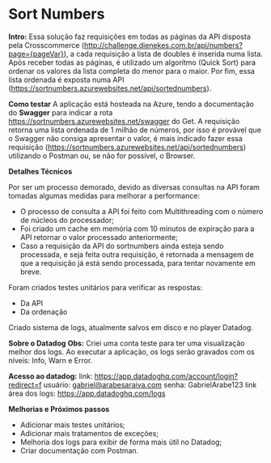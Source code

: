 # Sort Numbers
**Intro:**
	Essa solução faz requisições em todas as páginas da API disposta pela Crosscommerce (http://challenge.dienekes.com.br/api/numbers?page={pageVar}), a cada requisição a lista de doubles é inserida numa lista. Após receber todas as páginas, é utilizado um algorítmo (Quick Sort) para ordenar os valores da lista completa do menor para o maior. Por fim, essa lista ordenada é exposta numa API (https://sortnumbers.azurewebsites.net/api/sortednumbers).

**Como testar**
A aplicação está hosteada na Azure, tendo a documentação do **Swagger** para indicar a rota https://sortnumbers.azurewebsites.net/swagger do Get. A requisição retorna uma lista ordenada de 1 milhão de números, por isso é provável que o Swagger não consiga apresentar o valor, é mais indicado fazer essa requisição (https://sortnumbers.azurewebsites.net/api/sortednumbers) utilizando o Postman ou, se não for possível, o Browser.

**Detalhes Técnicos**

Por ser um processo demorado, devido as diversas consultas na API foram tomadas algumas medidas para melhorar a performance: 

* O processo de consulta a API foi feito com Multithreading com o número de núcleos do processador;
* Foi criado um cache em memória com 10 minutos de expiração para a API retornar o valor processado anteriormente;
* Caso a requisição da API do sortnumbers ainda esteja sendo processada, e seja feita outra requisição, é retornada a mensagem de que a requisição já está sendo processada, para tentar novamente em breve.

Foram criados testes unitários para verificar as respostas:
* Da API
* Da ordenação  

Criado sistema de logs, atualmente salvos em disco e no player Datadog.

**Sobre o Datadog**
**Obs:** Criei uma conta teste para ter uma visualização melhor dos logs.
Ao executar a aplicação, os logs serão gravados com os níveis: Info, Warn e Error.

**Acesso ao datadog:**
link: https://app.datadoghq.com/account/login?redirect=f
usuário: gabriel@arabesaraiva.com
senha: GabrielArabe123
link área dos logs: https://app.datadoghq.com/logs

**Melhorias e Próximos passos**
* Adicionar mais testes unitários;
* Adicionar mais tratamentos de exceções; 
* Melhoria dos logs para exibir de forma mais útil no Datadog;
* Criar documentação com Postman.
